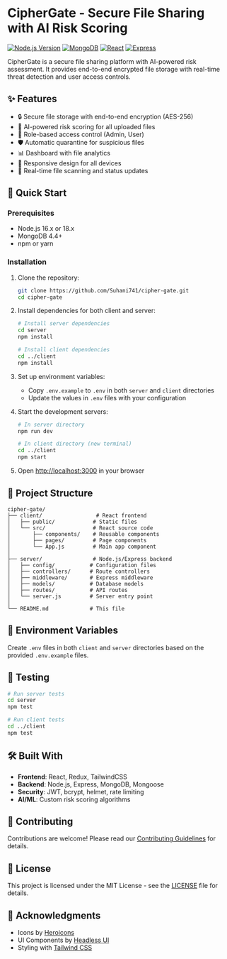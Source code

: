 # CipherGate - Secure File Sharing with AI Risk Scoring

[![Node.js Version](https://img.shields.io/badge/node-16.x%20%7C%7C%2018.x-brightgreen.svg)](https://nodejs.org/)
[![MongoDB](https://img.shields.io/badge/MongoDB-4.4%2B-brightgreen.svg)](https://www.mongodb.com/)
[![React](https://img.shields.io/badge/React-18.x-blue.svg)](https://reactjs.org/)
[![Express](https://img.shields.io/badge/Express-4.x-lightgrey.svg)](https://expressjs.com/)

CipherGate is a secure file sharing platform with AI-powered risk assessment. It provides end-to-end encrypted file storage with real-time threat detection and user access controls.

## ✨ Features

- 🔒 Secure file storage with end-to-end encryption (AES-256)
- 🤖 AI-powered risk scoring for all uploaded files
- 👥 Role-based access control (Admin, User)
- 🛡️ Automatic quarantine for suspicious files
- 📊 Dashboard with file analytics
- 📱 Responsive design for all devices
- 🔄 Real-time file scanning and status updates

## 🚀 Quick Start

### Prerequisites

- Node.js 16.x or 18.x
- MongoDB 4.4+
- npm or yarn

### Installation

1. Clone the repository:
   ```bash
   git clone https://github.com/Suhani741/cipher-gate.git
   cd cipher-gate
   ```

2. Install dependencies for both client and server:
   ```bash
   # Install server dependencies
   cd server
   npm install
   
   # Install client dependencies
   cd ../client
   npm install
   ```

3. Set up environment variables:
   - Copy `.env.example` to `.env` in both `server` and `client` directories
   - Update the values in `.env` files with your configuration

4. Start the development servers:
   ```bash
   # In server directory
   npm run dev
   
   # In client directory (new terminal)
   cd ../client
   npm start
   ```

5. Open [http://localhost:3000](http://localhost:3000) in your browser

## 📂 Project Structure

```
cipher-gate/
├── client/                 # React frontend
│   ├── public/            # Static files
│   └── src/               # React source code
│       ├── components/    # Reusable components
│       ├── pages/         # Page components
│       └── App.js         # Main app component
│
├── server/                # Node.js/Express backend
│   ├── config/           # Configuration files
│   ├── controllers/      # Route controllers
│   ├── middleware/       # Express middleware
│   ├── models/           # Database models
│   ├── routes/           # API routes
│   └── server.js         # Server entry point
│
└── README.md             # This file
```

## 🔧 Environment Variables

Create `.env` files in both `client` and `server` directories based on the provided `.env.example` files.

## 🧪 Testing

```bash
# Run server tests
cd server
npm test

# Run client tests
cd ../client
npm test
```

## 🛠 Built With

- **Frontend**: React, Redux, TailwindCSS
- **Backend**: Node.js, Express, MongoDB, Mongoose
- **Security**: JWT, bcrypt, helmet, rate limiting
- **AI/ML**: Custom risk scoring algorithms

## 🤝 Contributing

Contributions are welcome! Please read our [Contributing Guidelines](CONTRIBUTING.md) for details.

## 📄 License

This project is licensed under the MIT License - see the [LICENSE](LICENSE) file for details.

## 🙏 Acknowledgments

- Icons by [Heroicons](https://heroicons.com/)
- UI Components by [Headless UI](https://headlessui.com/)
- Styling with [Tailwind CSS](https://tailwindcss.com/)
